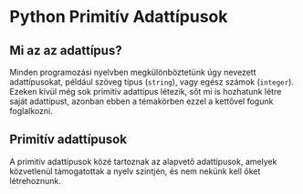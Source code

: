 # Python Primitív Adattípusok

## Mi az az adattípus?

Minden programozási nyelvben megkülönböztetünk úgy nevezett adattípusokat, például szöveg típus (`string`), vagy egész számok (`integer`). Ezeken kívül még sok primitív adattípus létezik, sőt mi is hozhatunk létre saját adattípust, azonban ebben a témakörben ezzel a kettővel fogunk foglalkozni.

## Primitív adattípusok
A primitív adattípusok közé tartoznak az alapvető adattípusok, amelyek közvetlenül támogatottak a nyelv szintjén, és nem nekünk kell őket létrehoznunk.

